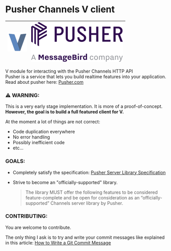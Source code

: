 # Pusher Channels V client
[![V logo](./v_logo.png)](https://vlang.io) | [![Pusher Logo](./pusher_logo.svg)](https://pusher.com)
:---: | :---:

V module for interacting with the Pusher Channels HTTP API   
Pusher is a service that lets you build realtime features into your application.  
Read about pusher here: [Pusher.com](https://pusher.com)

### ⚠️ WARNING:  
This is a very early stage implementation. It is more of a proof-of-concept.  
**However, the goal is to build a full featured client for V.**  

At the moment a lot of things are not correct:
* Code duplication everywhere
* No error handling
* Possibly inefficient code
* etc...

### GOALS:
* Completely satisfy the specification: [Pusher Server Library Specification](https://pusher.com/docs/channels/library_auth_reference/server-library-reference-specification/)
* Strive to become an "officially-supported" library.  
  
    > The library MUST offer the following features to be considered feature-complete and be  open for consideration as an “officially-supported” Channels server library by Pusher.

### CONTRIBUTING:
You are welcome to contribute.  

The only thing I ask is to try and write your commit messages like explained in this article: [How to Write a Git Commit Message](https://chris.beams.io/posts/git-commit/) 